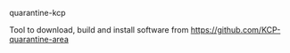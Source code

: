 quarantine-kcp

Tool to download, build and install software from https://github.com/KCP-quarantine-area 
